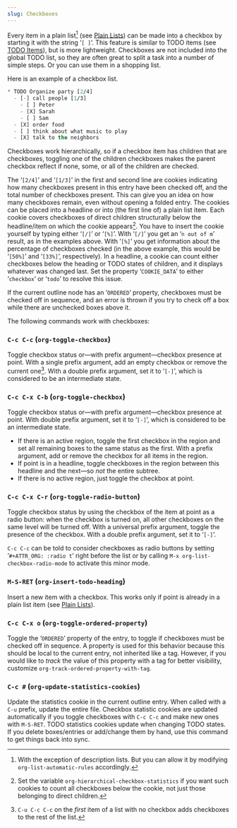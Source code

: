 ```yaml
---
slug: Checkboxes
---
```


Every item in a plain list[^1] (see [Plain Lists](Plain-Lists)) can be made into a checkbox by starting it with the string ‘`[ ]`’. This feature is similar to TODO items (see [TODO Items](TODO-Items)), but is more lightweight. Checkboxes are not included into the global TODO list, so they are often great to split a task into a number of simple steps. Or you can use them in a shopping list.

Here is an example of a checkbox list.

```lisp
* TODO Organize party [2/4]
  - [-] call people [1/3]
    - [ ] Peter
    - [X] Sarah
    - [ ] Sam
  - [X] order food
  - [ ] think about what music to play
  - [X] talk to the neighbors
```

Checkboxes work hierarchically, so if a checkbox item has children that are checkboxes, toggling one of the children checkboxes makes the parent checkbox reflect if none, some, or all of the children are checked.

The ‘`[2/4]`’ and ‘`[1/3]`’ in the first and second line are cookies indicating how many checkboxes present in this entry have been checked off, and the total number of checkboxes present. This can give you an idea on how many checkboxes remain, even without opening a folded entry. The cookies can be placed into a headline or into (the first line of) a plain list item. Each cookie covers checkboxes of direct children structurally below the headline/item on which the cookie appears[^2]. You have to insert the cookie yourself by typing either ‘`[/]`’ or ‘`[%]`’. With ‘`[/]`’ you get an ‘`n out of m`’ result, as in the examples above. With ‘`[%]`’ you get information about the percentage of checkboxes checked (in the above example, this would be ‘`[50%]`’ and ‘`[33%]`’, respectively). In a headline, a cookie can count either checkboxes below the heading or TODO states of children, and it displays whatever was changed last. Set the property ‘`COOKIE_DATA`’ to either ‘`checkbox`’ or ‘`todo`’ to resolve this issue.

If the current outline node has an ‘`ORDERED`’ property, checkboxes must be checked off in sequence, and an error is thrown if you try to check off a box while there are unchecked boxes above it.

The following commands work with checkboxes:

### `C-c C-c` (`org-toggle-checkbox`)

Toggle checkbox status or—with prefix argument—checkbox presence at point. With a single prefix argument, add an empty checkbox or remove the current one[^3]. With a double prefix argument, set it to ‘`[-]`’, which is considered to be an intermediate state.

### `C-c C-x C-b` (`org-toggle-checkbox`)

Toggle checkbox status or—with prefix argument—checkbox presence at point. With double prefix argument, set it to ‘`[-]`’, which is considered to be an intermediate state.

*   If there is an active region, toggle the first checkbox in the region and set all remaining boxes to the same status as the first. With a prefix argument, add or remove the checkbox for all items in the region.
*   If point is in a headline, toggle checkboxes in the region between this headline and the next—so *not* the entire subtree.
*   If there is no active region, just toggle the checkbox at point.

### `C-c C-x C-r` (`org-toggle-radio-button`)

Toggle checkbox status by using the checkbox of the item at point as a radio button: when the checkbox is turned on, all other checkboxes on the same level will be turned off. With a universal prefix argument, toggle the presence of the checkbox. With a double prefix argument, set it to ‘`[-]`’.

`C-c C-c` can be told to consider checkboxes as radio buttons by setting ‘`#+ATTR_ORG: :radio t`’ right before the list or by calling `M-x org-list-checkbox-radio-mode` to activate this minor mode.

### `M-S-RET` (`org-insert-todo-heading`)

Insert a new item with a checkbox. This works only if point is already in a plain list item (see [Plain Lists](Plain-Lists)).

### `C-c C-x o` (`org-toggle-ordered-property`)

Toggle the ‘`ORDERED`’ property of the entry, to toggle if checkboxes must be checked off in sequence. A property is used for this behavior because this should be local to the current entry, not inherited like a tag. However, if you would like to *track* the value of this property with a tag for better visibility, customize `org-track-ordered-property-with-tag`.

### `C-c #` (`org-update-statistics-cookies`)

Update the statistics cookie in the current outline entry. When called with a `C-u` prefix, update the entire file. Checkbox statistic cookies are updated automatically if you toggle checkboxes with `C-c C-c` and make new ones with `M-S-RET`. TODO statistics cookies update when changing TODO states. If you delete boxes/entries or add/change them by hand, use this command to get things back into sync.

[^1]: With the exception of description lists. But you can allow it by modifying `org-list-automatic-rules` accordingly.

[^2]: Set the variable `org-hierarchical-checkbox-statistics` if you want such cookies to count all checkboxes below the cookie, not just those belonging to direct children.

[^3]: `C-u C-c C-c` on the *first* item of a list with no checkbox adds checkboxes to the rest of the list.
